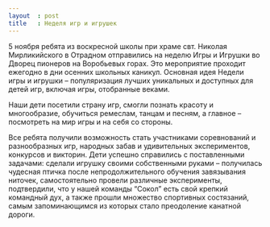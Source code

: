 ```yaml
---
layout  : post
title   : Неделя игр и игрушек
---
```

5 ноября ребята из воскресной школы при храме свт. Николая Мирликийского в Отрадном отправились на неделю Игры и Игрушки во Дворец пионеров на Воробьевых горах. Это мероприятие проходит ежегодно в дни осенних школьных каникул. Основная идея Недели игры и игрушки – популяризация лучших уникальных и доступных для детей игр, включая игры, отобранные веками.

Наши дети посетили страну игр,  смогли познать красоту и многообразие, обучиться ремеслам, танцам и песням, а главное – посмотреть на мир игры и на себя со стороны.

Все ребята получили возможность стать участниками соревнований и разнообразных игр, народных забав и удивительных экспериментов, конкурсов и викторин. Дети успешно справились с поставленными задачами: сделали игрушку своими собственными руками – получилась чудесная птичка после непродолжительного обучения завязывания ниточек, самостоятельно провели различные эксперименты, подтвердили, что у нашей команды “Сокол” есть свой крепкий командный дух, а также прошли множество спортивных состязаний, самым запоминающимся из которых стало преодоление канатной дороги.
